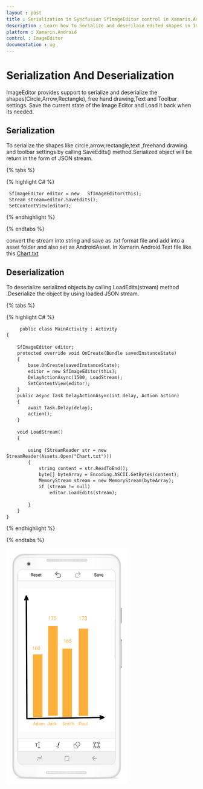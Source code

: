 ```yaml
---
layout : post
title : Serialization in Syncfusion SfImageEditor control in Xamarin.Android
description : Learn how to Serialize and deserilaie edited shapes in ImageEditor for Xamarin.Android
platform : Xamarin.Android
control : ImageEditor
documentation : ug
---
```


# Serialization And Deserialization
 ImageEditor provides support to serialize and deserialize the shapes(Circle,Arrow,Rectangle), free hand drawing,Text and Toolbar settings. Save the current state of the Image Editor and Load it back when its needed.

## Serialization
  To serialize the shapes like circle,arrow,rectangle,text ,freehand drawing and toolbar settings by calling SaveEdits() method.Serialized object will be return in the form of JSON stream.

{% tabs %}

{% highlight C# %}
    
	 SfImageEditor editor = new   SfImageEditor(this);
	 Stream stream=editor.SaveEdits();
     SetContentView(editor);
    
	
{% endhighlight %}

{% endtabs %}

   convert the stream into string and save as .txt format file and add into a asset folder and also set as AndroidAsset.
   In Xamarin.Android.Text file like this
  [Chart.txt](http://www.syncfusion.com/downloads/support/directtrac/general/txt/Chart677841499.txt)
       


## Deserialization
   To deserialize serialized objects by calling LoadEdits(stream) method .Deserialize the object by using loaded JSON stream.

{% tabs %}

{% highlight C# %}
        
		 public class MainActivity : Activity
    {

        SfImageEditor editor;
        protected override void OnCreate(Bundle savedInstanceState)
        {
            base.OnCreate(savedInstanceState);
            editor = new SfImageEditor(this);
            DelayActionAsync(1500, LoadStream);
            SetContentView(editor);
        }
        public async Task DelayActionAsync(int delay, Action action)
        {
            await Task.Delay(delay);
            action();
        }

        void LoadStream()
        {

            using (StreamReader str = new StreamReader(Assets.Open("Chart.txt")))
            {
                string content = str.ReadToEnd();
                byte[] byteArray = Encoding.ASCII.GetBytes(content);
                MemoryStream stream = new MemoryStream(byteArray);
                if (stream != null)
                    editor.LoadEdits(stream);

            }
        }
    }
		
        

{% endhighlight %}

{% endtabs %}

![SfImageEditor](ImageEditor_images/Serialization.png)
